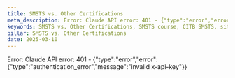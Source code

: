 ```yaml
---
title: SMSTS vs. Other Certifications
meta_description: Error: Claude API error: 401 - {"type":"error","error":{"type":"authentication_error","message":"invalid x-api-key"}}
keywords: SMSTS vs. Other Certifications, SMSTS course, CITB SMSTS, site management safety training
pillar: SMSTS vs. Other Certifications
date: 2025-03-10
---
```


Error: Claude API error: 401 - {"type":"error","error":{"type":"authentication_error","message":"invalid x-api-key"}}